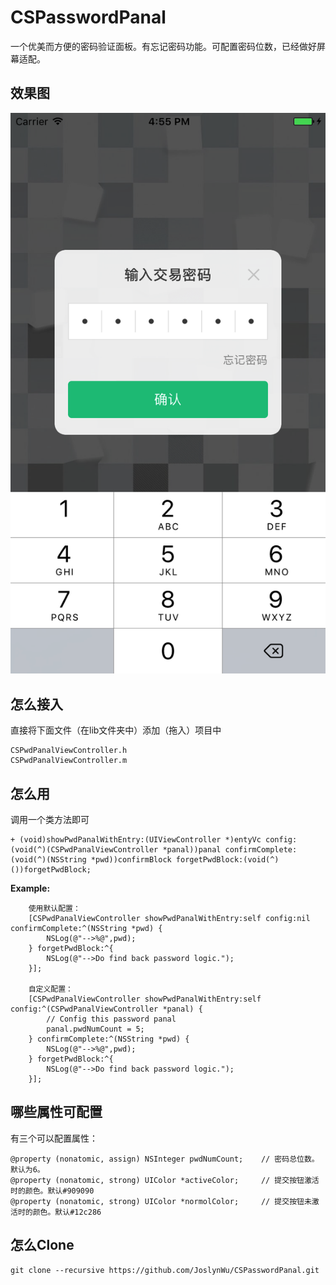 # CSPasswordPanal
一个优美而方便的密码验证面板。有忘记密码功能。可配置密码位数，已经做好屏幕适配。

## 效果图
![](/Screenshot/CSPasswordPanal.png)

## 怎么接入
直接将下面文件（在lib文件夹中）添加（拖入）项目中

```
CSPwdPanalViewController.h
CSPwdPanalViewController.m
```

## 怎么用
调用一个类方法即可

```
+ (void)showPwdPanalWithEntry:(UIViewController *)entyVc config:(void(^)(CSPwdPanalViewController *panal))panal confirmComplete:(void(^)(NSString *pwd))confirmBlock forgetPwdBlock:(void(^)())forgetPwdBlock;
```

**Example:**

```
    使用默认配置：
    [CSPwdPanalViewController showPwdPanalWithEntry:self config:nil confirmComplete:^(NSString *pwd) {
        NSLog(@"-->%@",pwd);
    } forgetPwdBlock:^{
        NSLog(@"-->Do find back password logic.");
    }];
 
    自定义配置：
    [CSPwdPanalViewController showPwdPanalWithEntry:self config:^(CSPwdPanalViewController *panal) {
        // Config this password panal
        panal.pwdNumCount = 5;
    } confirmComplete:^(NSString *pwd) {
        NSLog(@"-->%@",pwd);
    } forgetPwdBlock:^{
        NSLog(@"-->Do find back password logic.");
    }];
```


## 哪些属性可配置
有三个可以配置属性：

```
@property (nonatomic, assign) NSInteger pwdNumCount;    // 密码总位数。默认为6。
@property (nonatomic, strong) UIColor *activeColor;     // 提交按钮激活时的颜色。默认#909090
@property (nonatomic, strong) UIColor *normolColor;     // 提交按钮未激活时的颜色。默认#12c286
```

## 怎么Clone

```
git clone --recursive https://github.com/JoslynWu/CSPasswordPanal.git
```



